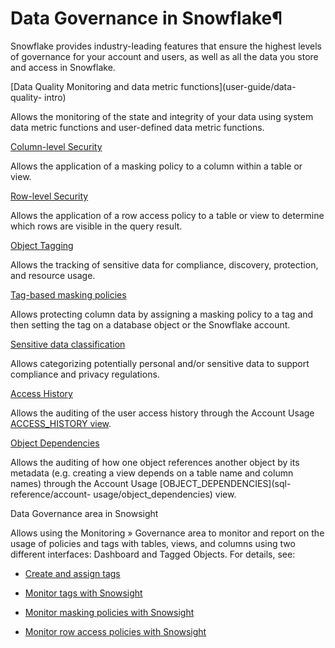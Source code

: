 # Data Governance in Snowflake¶

Snowflake provides industry-leading features that ensure the highest levels of
governance for your account and users, as well as all the data you store and
access in Snowflake.

[Data Quality Monitoring and data metric functions](user-guide/data-quality-
intro)

    

Allows the monitoring of the state and integrity of your data using system
data metric functions and user-defined data metric functions.

[Column-level Security](user-guide/security-column-intro)

    

Allows the application of a masking policy to a column within a table or view.

[Row-level Security](user-guide/security-row-intro)

    

Allows the application of a row access policy to a table or view to determine
which rows are visible in the query result.

[Object Tagging](user-guide/object-tagging)

    

Allows the tracking of sensitive data for compliance, discovery, protection,
and resource usage.

[Tag-based masking policies](user-guide/tag-based-masking-policies)

    

Allows protecting column data by assigning a masking policy to a tag and then
setting the tag on a database object or the Snowflake account.

[Sensitive data classification](user-guide/classify-intro)

    

Allows categorizing potentially personal and/or sensitive data to support
compliance and privacy regulations.

[Access History](user-guide/access-history)

    

Allows the auditing of the user access history through the Account Usage
[ACCESS_HISTORY view](sql-reference/account-usage/access_history).

[Object Dependencies](user-guide/object-dependencies)

    

Allows the auditing of how one object references another object by its
metadata (e.g. creating a view depends on a table name and column names)
through the Account Usage [OBJECT_DEPENDENCIES](sql-reference/account-
usage/object_dependencies) view.

Data Governance area in Snowsight

    

Allows using the Monitoring » Governance area to monitor and report on the
usage of policies and tags with tables, views, and columns using two different
interfaces: Dashboard and Tagged Objects. For details, see:

  * [Create and assign tags](user-guide/object-tagging.html#label-object-tagging-create-assign)

  * [Monitor tags with Snowsight](user-guide/object-tagging.html#label-object-tagging-snowsight)

  * [Monitor masking policies with Snowsight](user-guide/security-column-intro.html#label-security-column-intro-snowsight)

  * [Monitor row access policies with Snowsight](user-guide/security-row-intro.html#label-security-row-intro-snowsight)

